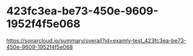 # 423fc3ea-be73-450e-9609-1952f4f5e068
https://sonarcloud.io/summary/overall?id=examly-test_423fc3ea-be73-450e-9609-1952f4f5e068
